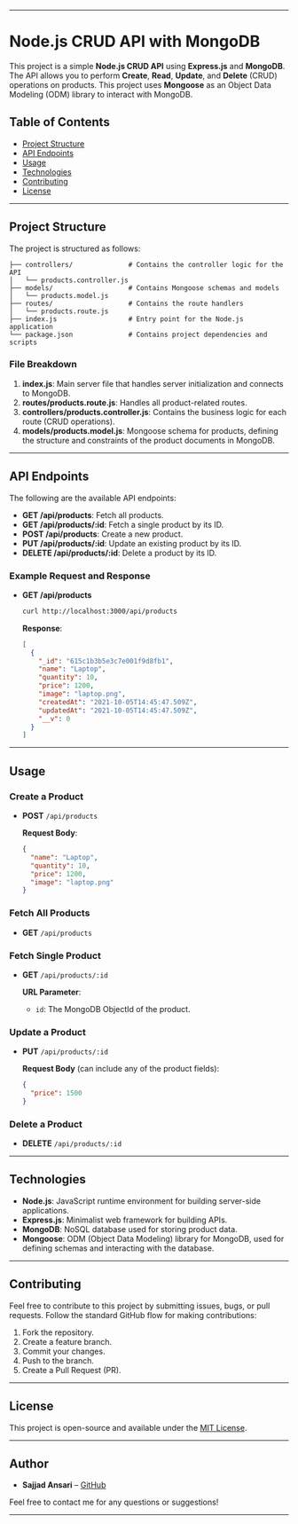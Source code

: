 

---

# Node.js CRUD API with MongoDB

This project is a simple **Node.js CRUD API** using **Express.js** and **MongoDB**. The API allows you to perform **Create**, **Read**, **Update**, and **Delete** (CRUD) operations on products. This project uses **Mongoose** as an Object Data Modeling (ODM) library to interact with MongoDB.

## Table of Contents

- [Project Structure](#project-structure)
- [API Endpoints](#api-endpoints)
- [Usage](#usage)
- [Technologies](#technologies)
- [Contributing](#contributing)
- [License](#license)

---

## Project Structure

The project is structured as follows:

```
├── controllers/              # Contains the controller logic for the API
│   └── products.controller.js
├── models/                   # Contains Mongoose schemas and models
│   └── products.model.js
├── routes/                   # Contains the route handlers
│   └── products.route.js
├── index.js                  # Entry point for the Node.js application
└── package.json              # Contains project dependencies and scripts
```

### File Breakdown

1. **index.js**: Main server file that handles server initialization and connects to MongoDB.
2. **routes/products.route.js**: Handles all product-related routes.
3. **controllers/products.controller.js**: Contains the business logic for each route (CRUD operations).
4. **models/products.model.js**: Mongoose schema for products, defining the structure and constraints of the product documents in MongoDB.

---

## API Endpoints

The following are the available API endpoints:

- **GET /api/products**: Fetch all products.
- **GET /api/products/:id**: Fetch a single product by its ID.
- **POST /api/products**: Create a new product.
- **PUT /api/products/:id**: Update an existing product by its ID.
- **DELETE /api/products/:id**: Delete a product by its ID.

### Example Request and Response

- **GET /api/products**

  ```bash
  curl http://localhost:3000/api/products
  ```

  **Response**:

  ```json
  [
    {
      "_id": "615c1b3b5e3c7e001f9d8fb1",
      "name": "Laptop",
      "quantity": 10,
      "price": 1200,
      "image": "laptop.png",
      "createdAt": "2021-10-05T14:45:47.509Z",
      "updatedAt": "2021-10-05T14:45:47.509Z",
      "__v": 0
    }
  ]
  ```

---

## Usage

### Create a Product

- **POST** `/api/products`

  **Request Body**:

  ```json
  {
    "name": "Laptop",
    "quantity": 10,
    "price": 1200,
    "image": "laptop.png"
  }
  ```

### Fetch All Products

- **GET** `/api/products`

### Fetch Single Product

- **GET** `/api/products/:id`

  **URL Parameter**:
  
  - `id`: The MongoDB ObjectId of the product.

### Update a Product

- **PUT** `/api/products/:id`

  **Request Body** (can include any of the product fields):

  ```json
  {
    "price": 1500
  }
  ```

### Delete a Product

- **DELETE** `/api/products/:id`

---

## Technologies

- **Node.js**: JavaScript runtime environment for building server-side applications.
- **Express.js**: Minimalist web framework for building APIs.
- **MongoDB**: NoSQL database used for storing product data.
- **Mongoose**: ODM (Object Data Modeling) library for MongoDB, used for defining schemas and interacting with the database.

---

## Contributing

Feel free to contribute to this project by submitting issues, bugs, or pull requests. Follow the standard GitHub flow for making contributions:

1. Fork the repository.
2. Create a feature branch.
3. Commit your changes.
4. Push to the branch.
5. Create a Pull Request (PR).

---

## License

This project is open-source and available under the [MIT License](https://opensource.org/licenses/MIT).

---

## Author

- **Sajjad Ansari** – [GitHub](https://github.com/sajjad6ansari)

Feel free to contact me for any questions or suggestions!

---

